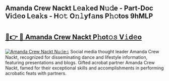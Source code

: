 ## Amanda Crew Nackt L𝚎a𝚔ed N𝚞𝚍e - Part-Doc Vi𝚍𝚎o L𝚎a𝚔s - H𝚘𝚝 O𝚗𝚕yf𝚊ns P𝚑𝚘tos 9hMLP

# <h2><a href="http://kfe14v.oniu.top/?m=Amanda+Crew+Nackt">🔗👉 🔴 Amanda Crew Nackt P𝚑ot𝚘𝚜 V𝚒d𝚎o</a></h2>

[![Amanda Crew Nackt Nu𝚍e𝚜](https://i.imgur.com/0qMVB7G.gif)](http://kfe14v.oniu.top/?m=Amanda+Crew+Nackt)
Social media thought leader Amanda Crew Nackt, recognized for disseminating dance and lifestyle information, featuring presentations and blogs. Gifted acrobat partner Amanda Crew Nackt, famed for their exceptional skills and accomplishments in performing acrobatic feats with partners.  
